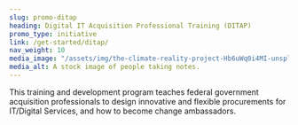 ```yaml
---
slug: promo-ditap
heading: Digital IT Acquisition Professional Training (DITAP)
promo_type: initiative
link: /get-started/ditap/
nav_weight: 10
media_image: "/assets/img/the-climate-reality-project-Hb6uWq0i4MI-unsplash.jpg"
media_alt: A stock image of people taking notes.
---
```


This training and development program teaches federal government acquisition professionals to design innovative and flexible procurements for IT/Digital Services, and how to become change ambassadors.
